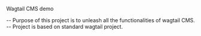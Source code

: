 Wagtail CMS demo

-- Purpose of this project is to unleash all the functionalities of wagtail CMS.
-- Project is based on standard wagtail project.
